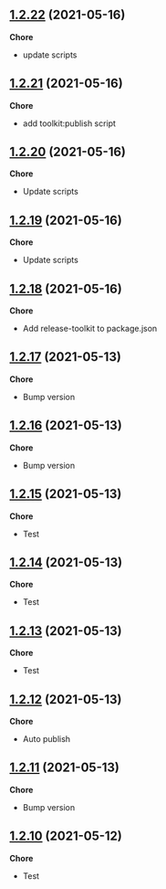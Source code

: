 ## [1.2.22](https://github.com/helloitsjoe/eslint-config-helloitsjoe/releases/tag/v1.2.22) (2021-05-16)

**Chore**

- update scripts

## [1.2.21](https://github.com/helloitsjoe/eslint-config-helloitsjoe/releases/tag/v1.2.21) (2021-05-16)

**Chore**

- add toolkit:publish script

## [1.2.20](https://github.com/helloitsjoe/eslint-config-helloitsjoe/releases/tag/v1.2.20) (2021-05-16)

**Chore**

- Update scripts

## [1.2.19](https://github.com/helloitsjoe/eslint-config-helloitsjoe/releases/tag/v1.2.19) (2021-05-16)

**Chore**

- Update scripts

## [1.2.18](https://github.com/helloitsjoe/eslint-config-helloitsjoe/releases/tag/v1.2.18) (2021-05-16)

**Chore**

- Add release-toolkit to package.json

## [1.2.17](https://github.com/undefined/releases/tag/v1.2.17) (2021-05-13)

**Chore**

- Bump version

## [1.2.16](https://github.com/undefined/releases/tag/v1.2.16) (2021-05-13)

**Chore**

- Bump version

## [1.2.15](https://github.com/helloitsjoe/eslint-config-helloitsjoe/releases/tag/v1.2.15) (2021-05-13)

**Chore**

- Test

## [1.2.14](https://github.com/helloitsjoe/eslint-config-helloitsjoe/releases/tag/v1.2.14) (2021-05-13)

**Chore**

- Test

## [1.2.13](https://github.com/helloitsjoe/eslint-config-helloitsjoe/releases/tag/v1.2.13) (2021-05-13)

**Chore**

- Test

## [1.2.12](https://github.com/helloitsjoe/eslint-config-helloitsjoe/releases/tag/v1.2.12) (2021-05-13)

**Chore**

- Auto publish

## [1.2.11](https://github.com/helloitsjoe/eslint-config-helloitsjoe/releases/tag/v1.2.11) (2021-05-13)

**Chore**

- Bump version

## [1.2.10](https://github.com/helloitsjoe/eslint-config-helloitsjoe/releases/tag/v1.2.10) (2021-05-12)

**Chore**

- Test

